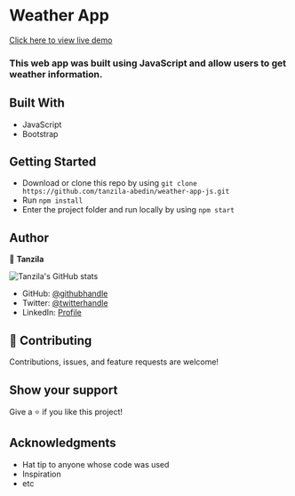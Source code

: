 # Weather App

[Click here to view live demo](https://tanzila-abedin.github.io/weather-app-js/)

### This web app was built using JavaScript and allow users to get weather information.

## Built With

- JavaScript
- Bootstrap

## Getting Started

- Download or clone this repo by using `git clone https://github.com/tanzila-abedin/weather-app-js.git`
- Run `npm install`
- Enter the project folder and run locally by using `npm start`
## Author

👤 **Tanzila**

![Tanzila's GitHub stats](https://github-readme-stats.vercel.app/api?username=tanzila-abedin&count_private=true&theme=dark&show_icons=true)

- GitHub: [@githubhandle](https://github.com/tanzila-abedin)
- Twitter: [@twitterhandle](https://twitter.com/TanzilaAbedin)
- LinkedIn: [Profile](https://www.linkedin.com/in/tanzila-abedin-331440b2/)


## 🤝 Contributing

Contributions, issues, and feature requests are welcome!

## Show your support

Give a ⭐️ if you like this project!

## Acknowledgments

- Hat tip to anyone whose code was used
- Inspiration
- etc
